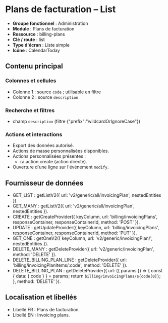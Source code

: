 # Plans de facturation – List

- **Groupe fonctionnel** : Administration
- **Module** : Plans de facturation
- **Ressource** : billing-plans
- **Clé / route** : list
- **Type d'écran** : Liste simple
- **Icône** : CalendarToday

## Contenu principal
### Colonnes et cellules
- Colonne 1 : source `code` ; utilisable en filtre
- Colonne 2 : source `description`

### Recherche et filtres
- champ `description` (filtre {"prefix":"wildcardOrIgnoreCase"})

### Actions et interactions
- Export des données autorisé.
- Actions de masse personnalisées disponibles.
- Actions personnalisées présentes :
  - ra.action.create (action directe).
- Ouverture d'une ligne sur l'événement `modify`.

## Fournisseur de données
- GET_LIST : getListV2({
  url: 'v2/generic/all/invoicingPlan',
  nestedEntities
}).
- GET_MANY : getListV2({
  url: 'v2/generic/all/invoicingPlan',
  nestedEntities
}).
- CREATE : getCreateProvider({
  keyColumn,
  url: 'billing/invoicingPlans',
  responseContainer,
  responseContainerId,
  method: 'POST'
}).
- UPDATE : getUpdateProvider({
  keyColumn,
  url: 'billing/invoicingPlans',
  responseContainer,
  responseContainerId,
  method: 'PUT'
}).
- GET_ONE : getOneV2({
  keyColumn,
  url: 'v2/generic/invoicingPlan/',
  nestedEntities
}).
- DELETE_MANY : getDeleteProvider({
  url: 'v2/generic/invoicingPlan',
  method: 'DELETE'
}).
- DELETE_BILLING_PLAN_LINE : getDeleteProvider({
  url: 'billing/invoicingPlanItems/:code',
  method: 'DELETE'
}).
- DELETE_BILLING_PLAN : getDeleteProvider({
  url: ({
    params
  }) => {
    const {
      data: {
        code
      }
    } = params;
    return `billing/invoicingPlans/${code[0]}`;
  },
  method: 'DELETE'
}).

## Localisation et libellés
- Libellé FR : Plans de facturation.
- Libellé EN : Invoicing plans.